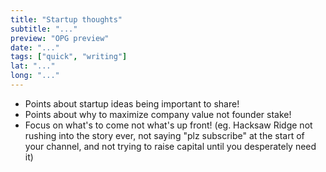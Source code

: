```yaml
---
title: "Startup thoughts"
subtitle: "..."
preview: "OPG preview"
date: "..."
tags: ["quick", "writing"]
lat: "..."
long: "..."
---
```


- Points about startup ideas being important to share!
- Points about why to maximize company value not founder stake!
- Focus on what's to come not what's up front! (eg. Hacksaw Ridge not rushing into the story ever, not saying "plz subscribe" at the start of your channel, and not trying to raise capital until you desperately need it)

